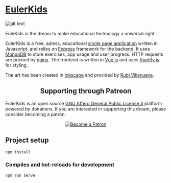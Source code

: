 # [EulerKids](https://www.eulerkids.com)

![alt text](https://raw.githubusercontent.com/andresperezc/EulerKids/master/static/CoverGithub/ekCoverGit.png?token=AQdMHgmd-cF4zOvRh9HE28hXkxNJrg-gks5b2K4GwA%3D%3D)

EuleKids is the dream to make educational technology a universal right.
 

EulerKids is a free, adless, educational [single page application](https://es.wikipedia.org/wiki/Single-page_application) written in Javascript, 
and relies on [Express](http://expressjs.com/) framework for the backend. 
It uses [MongoDB](https://www.mongodb.com/) to store exercises, app usage and user progress.
HTTP requests are proxied by [nginx](https://www.nginx.com/).
The frontend is written in [Vue.js](https://vuejs.org/) and uses [Vuetify.js](https://vuetifyjs.com/en/)
for styling.

The art has been created in [Inkscape](https://inkscape.org/) and provided by [Rubi Villanueva](https://github.com/rubivg).

<h2 align="center">Supporting through Patreon</h2>
<p>EulerKids is an open source 
<a href="https://en.wikipedia.org/wiki/GNU_Affero_General_Public_License">GNU Affero General Public License 3</a> platform 
powered by donations. 
If you are interested in supporting this dream, please consider becoming a patron.</p>

<p align="center">
  <a href="https://www.patreon.com/eulerkids">
    <img src="https://c5.patreon.com/external/logo/become_a_patron_button.png" alt="Become a Patron" />
  </a>
</p>

## Project setup
```
npm install
```

### Compiles and hot-reloads for development
```
npm run serve
```

